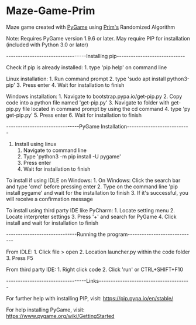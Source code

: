 # Maze-Game-Prim
Maze game created with [PyGame](https://www.pygame.org/) using [Prim's](https://en.wikipedia.org/wiki/Prim%27s_algorithm#:~:text=In%20computer%20science%2C%20Prim's%20algorithm,in%20the%20tree%20is%20minimized.) Randomized Algorithm

Note: 
	Requires PyGame version 1.9.6 or later. 
	May require PIP for installation (included with Python 3.0 or later)

----------------------------------Installing pip-----------------------------

Check if pip is already installed:
	1. type 'pip help' on command line
	
Linux installation:
	1. Run command prompt
	2. type 'sudo apt install python3-pip'
	3. Press enter
	4. Wait for installation to finish
	
Windows installation:
	1. Navigate to bootstrap.pypa.io/get-pip.py
	2. Copy code into a python file named 'get-pip.py'
	3. Navigate to folder with get-pip.py file located in command prompt by using the cd command
	4. type 'py get-pip.py'
	5. Press enter
	6. Wait for installation to finish
	
-------------------------------PyGame Installation---------------------------

1. Install using linux
	1. Navigate to command line
	2. Type 'python3 -m pip install -U pygame'
	3. Press enter
	4. Wait for installation to finish

To install if using IDLE on Windows:
	1. On Windows: Click the search bar and type 'cmd' before pressing enter
	2. Type on the command line 'pip install pygame' and wait for the installation to finish
	3. If it's successful, you will receive a confirmation message 

To install using third party IDE like PyCharm:
	1. Locate setting menu
	2. Locate interpreter settings
	3. Press '+' and search for PyGame
	4. Click install and wait for installation to finish


------------------------------Running the program-----------------------------

From IDLE:
	1. Click file > open 
	2. Location launcher.py within the code folder
	3. Press F5

From third party IDE:
	1. Right click code
	2. Click 'run' or CTRL+SHIFT+F10

----------------------------------Links---------------------------------------

For further help with installing PIP, visit:       https://pip.pypa.io/en/stable/

For help installing PyGame, visit:                 https://www.pygame.org/wiki/GettingStarted
